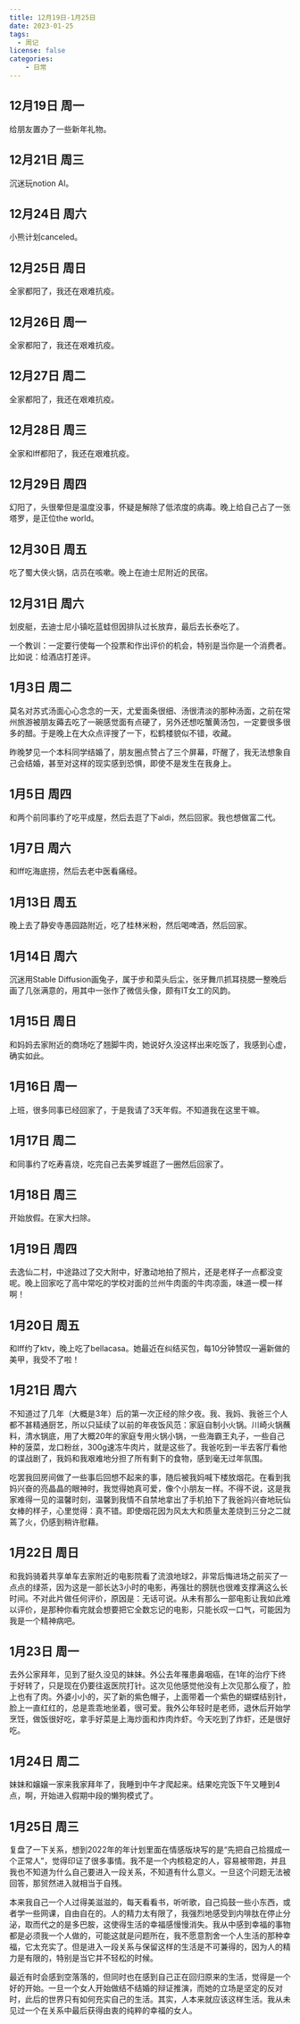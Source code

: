 ```yaml
---
title: 12月19日-1月25日
date: 2023-01-25
tags:
  - 周记
license: false
categories:
    - 日常
---
```

## 12月19日 周一
给朋友置办了一些新年礼物。
## 12月21日 周三
沉迷玩notion AI。
## 12月24日 周六
小熊计划canceled。
## 12月25日 周日
全家都阳了，我还在艰难抗疫。
## 12月26日 周一
全家都阳了，我还在艰难抗疫。
## 12月27日 周二
全家都阳了，我还在艰难抗疫。
## 12月28日 周三
全家和lff都阳了，我还在艰难抗疫。
## 12月29日 周四
幻阳了，头很晕但是温度没事，怀疑是解除了低浓度的病毒。晚上给自己占了一张塔罗，是正位the world。
## 12月30日 周五
吃了蜀大侠火锅，店员在咳嗽。晚上在迪士尼附近的民宿。
## 12月31日 周六
划皮艇，去迪士尼小镇吃蓝蛙但因排队过长放弃，最后去长泰吃了。

一个教训：一定要行使每一个投票和作出评价的机会，特别是当你是一个消费者。比如说：给酒店打差评。
## 1月3日 周二
莫名对苏式汤面心心念念的一天，尤爱面条很细、汤很清淡的那种汤面，之前在常州旅游被朋友薅去吃了一碗感觉面有点硬了，另外还想吃蟹黄汤包，一定要很多很多的醋。于是晚上在大众点评搜了一下，松鹤楼貌似不错，收藏。

昨晚梦见一个本科同学结婚了，朋友圈点赞占了三个屏幕，吓醒了，我无法想象自己会结婚，甚至对这样的现实感到恐惧，即使不是发生在我身上。

## 1月5日 周四
和两个前同事约了吃平成屋，然后去逛了下aldi，然后回家。我也想做富二代。

## 1月7日 周六
和lff吃海底捞，然后去老中医看痛经。

## 1月13日 周五
晚上去了静安寺愚园路附近，吃了桂林米粉，然后喝啤酒，然后回家。
## 1月14日 周六
沉迷用Stable Diffusion画兔子，属于步和菜头后尘，张牙舞爪抓耳挠腮一整晚后画了几张满意的，用其中一张作了微信头像，颇有IT女工的风韵。
## 1月15日 周日
和妈妈去家附近的商场吃了翘脚牛肉，她说好久没这样出来吃饭了，我感到心虚，确实如此。
## 1月16日 周一
上班，很多同事已经回家了，于是我请了3天年假。不知道我在这里干嘛。
## 1月17日 周二
和同事约了吃寿喜烧，吃完自己去美罗城逛了一圈然后回家了。
## 1月18日 周三
开始放假。在家大扫除。
## 1月19日 周四
去逸仙二村，中途路过了交大附中，好激动地拍了照片，还是老样子一点都没变呢。晚上回家吃了高中常吃的学校对面的兰州牛肉面的牛肉凉面，味道一模一样啊！
## 1月20日 周五
和lff约了ktv，晚上吃了bellacasa。她最近在纠结买包，每10分钟赞叹一遍新做的美甲，我受不了啦！
## 1月21日 周六
不知道过了几年（大概是3年）后的第一次正经的除夕夜。我、我妈、我爸三个人都不甚精通厨艺，所以只延续了以前的年夜饭风范：家庭自制小火锅。川崎火锅蘸料，清水锅底，用了大概20年的家庭专用火锅小锅，一些海霸王丸子，一些自己种的菠菜，龙口粉丝，300g速冻牛肉片，就是这些了。我爸吃到一半去客厅看他的谍战剧了，我妈和我艰难地分担了所有剩下的食物，感到毫无过年氛围。

吃罢我回房间做了一些事后回想不起来的事，随后被我妈喊下楼放烟花。在看到我妈兴奋的亮晶晶的眼神时，我觉得她真可爱，像个小朋友一样。不得不说，这是我家难得一见的温馨时刻，温馨到我情不自禁地拿出了手机拍下了我爸妈兴奋地玩仙女棒的样子，心里觉得：真不错。即使烟花因为风太大和质量太差烧到三分之二就蔫了火，仍感到稍许慰藉。
## 1月22日 周日
和我妈骑着共享单车去家附近的电影院看了流浪地球2，非常后悔进场之前买了一点点的绿茶，因为这是一部长达3小时的电影，再强壮的膀胱也很难支撑满这么长时间。不对此片做任何评价，原因是：无话可说。从未有那么一部电影让我如此难以评价，是那种你看完就会想要把它全数忘记的电影，只能长叹一口气，可能因为我是一个精神病吧。
## 1月23日 周一
去外公家拜年，见到了挺久没见的妹妹。外公去年罹患鼻咽癌，在1年的治疗下终于好转了，只是现在仍要往返医院打针。这次见他感觉他没有上次见那么瘦了，脸上也有了肉。外婆小小的，买了新的紫色帽子，上面带着一个紫色的蝴蝶结别针，脸上一直红红的，总是乖乖地坐着，很可爱。我外公年轻时是老师，退休后开始学烹饪，做饭很好吃，拿手好菜是上海炒面和炸肉炸虾。今天吃到了炸虾，还是很好吃。
## 1月24日 周二
妹妹和嬢嬢一家来我家拜年了，我睡到中午才爬起来。结果吃完饭下午又睡到4点，啊，开始进入假期中段的懒狗模式了。
## 1月25日 周三
复盘了一下关系，想到2022年的年计划里面在情感版块写的是“先把自己拾掇成一个正常人”，觉得印证了很多事情。我不是一个内核稳定的人，容易被带跑，并且我也不知道为什么自己要进入一段关系，不知道有什么意义。一旦这个问题无法被回答，那贸然进入就相当于自残。

本来我自己一个人过得美滋滋的，每天看看书，听听歌，自己捣鼓一些小东西，或者学一些网课，自由自在的。人的精力太有限了，我强烈地感受到内啡肽在停止分泌，取而代之的是多巴胺，这使得生活的幸福感慢慢消失。我从中感到幸福的事物都是必须我一个人做的，可能这就是问题所在，我不愿意割舍一个人生活的那种幸福，它太充实了。但是进入一段关系与保留这样的生活是不可兼得的，因为人的精力是有限的，特别是当它并不轻松的时候。

最近有时会感到空落落的，但同时也在感到自己正在回归原来的生活，觉得是一个好的开始。一旦一个女人开始做结不结婚的辩证推演，而她的立场是坚定的反对时，此后的世界只有如何充实自己的生活。其实，人本来就应该这样生活。我从未见过一个在关系中最后获得由衷的纯粹的幸福的女人。